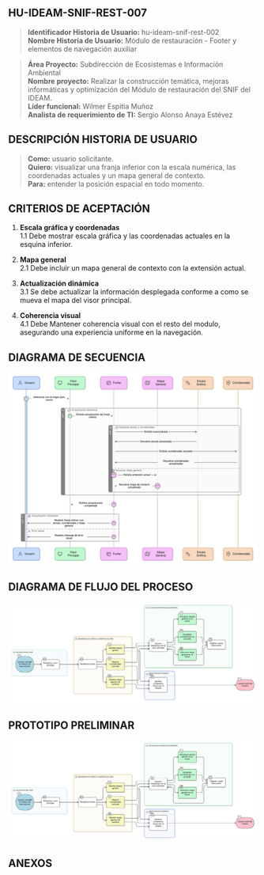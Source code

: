 ## HU-IDEAM-SNIF-REST-007

> **Identificador Historia de Usuario:** hu-ideam-snif-rest-002 \
> **Nombre Historia de Usuario:** Módulo de restauración - Footer y elementos de navegación auxiliar

> **Área Proyecto:** Subdirección de Ecosistemas e Información Ambiental \
> **Nombre proyecto:** Realizar la construcción temática, mejoras informáticas y optimización del Módulo de restauración del SNIF del IDEAM. \
> **Líder funcional:** Wilmer Espitia Muñoz\
> **Analista de requerimiento de TI:** Sergio Alonso Anaya Estévez

## DESCRIPCIÓN HISTORIA DE USUARIO

> **Como:** usuario solicitante. \
> **Quiero:** visualizar una franja inferior con la escala numérica, las coordenadas actuales y un mapa general de contexto. \
> **Para:** entender la posición espacial en todo momento.

## CRITERIOS DE ACEPTACIÓN

1. **Escala gráfica y coordenadas**  
   1.1 Debe mostrar escala gráfica y las coordenadas actuales en la esquina inferior.
   
2. **Mapa general**   
   2.1 Debe incluir un mapa general de contexto con la extensión actual.
   
3. **Actualización dinámica**   
   3.1 Se debe actualizar la información desplegada conforme a como se mueva el mapa del visor principal.

4. **Coherencia visual** \
   4.1 Debe Mantener coherencia visual con el resto del modulo, asegurando una experiencia uniforme en la navegación.


## DIAGRAMA DE SECUENCIA

![IMAGEN DIAGRAMA DE SECUENCIA](assets/secuencia-hu-ideam-snif-rest-007.png)

## DIAGRAMA DE FLUJO DEL PROCESO

![IMAGEN DIAGRAMA DE FLUJO DEL PROCESO](assets/actividades-hu-ideam-snif-rest-007.png)

## PROTOTIPO PRELIMINAR

![PROTOTIPO PRELIMINAR](assets/wireframe-hu-ideam-snif-rest-007.png)

## ANEXOS

